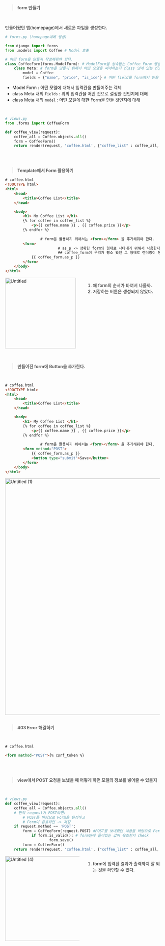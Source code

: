 > **form 만들기**

<br>

만들어뒀던 앱(homepage)에서 새로운 파일을 생성한다.

```python
# forms.py (homepage내에 생성)

from django import forms
from .models import Coffee # Model 호출

# 어떤 form을 만들지 작성해줘야 한다.
class CoffeeForm(forms.ModelForm): # ModelForm을 상속받는 Coffee Form 생성
	class Meta: # form을 만들기 위해서 어떤 모델을 써야하는지 class 안에 있는 class에서 지정이 된다.
		model = Coffee
		fields = {"name", "price", "is_ice"} # 어떤 field를 form에서 받을 것인지를 적어주는 곳이다.
```

- Model Form :  어떤 모델에 대해서 입력칸을 만들어주는 객체
- class Meta 내의 `Fields` : 위의 입력칸을 어떤 것으로 설정한 것인지에 대해
- class Meta 내의 `model` : 어떤 모델에 대한 Form을 만들 것인지에 대해

<br>

```python
# views.py
from .forms import CoffeeForm

def coffee_view(request):
    coffee_all = Coffee.objects.all()
    form = CoffeeForm()
    return render(request, 'coffee.html', {"coffee_list" : coffee_all, "coffee_form":form})
```

<br>
<br>

> **Template에서 Form 활용하기**


```html
# coffee.html
<!DOCTYPE html>
<html>
    <head>
        <title>Coffee List</title>
    </head>

    <body>
        <h1> My Coffee List </h1>
        {% for coffee in coffee_list %}
            <p>{{ coffee.name }} , {{ coffee.price }}</p>
        {% endfor %}
				
				# form을 활용하기 위해서는 <form></form> 을 추가해줘야 한다.
        <form>
						# as_p -> 정확한 form의 형태로 나타내기 위해서 사용한다.
						## coffee_form이 우리가 평소 봤던 그 형태로 랜더링이 된다.
            {{ coffee_form.as_p }}
        </form>
    </body>
</html>
```

<div style="display: flex; justify-content: space-between;">

<div style="width: 48%;">

<img width="230" alt="Untitled" src="https://github.com/user-attachments/assets/41526736-39c9-442b-9b03-7da503b0e811">

</div>

<div style="width: 48%;">

1. 왜 form의 순서가 바껴서 나올까. <br>
2. 저장하는 버튼은 생성되지 않았다.

</div>

</div>

<br>
<br>

> **만들어진 form에 Button을 추가한다.**

<br>

```html
# coffee.html
<!DOCTYPE html>
<html>
    <head>
        <title>Coffee List</title>
    </head>

    <body>
        <h1> My Coffee List </h1>
        {% for coffee in coffee_list %}
            <p>{{ coffee.name }} , {{ coffee.price }}</p>
        {% endfor %}
				
				# form을 활용하기 위해서는 <form></form> 을 추가해줘야 한다.
        <form method="POST">
            {{ coffee_form.as_p }}
            <button type="submit">Save</button>
        </form>
    </body>
</html>
```

<img width="770" alt="Untitled (1)" src="https://github.com/user-attachments/assets/31101958-c436-4634-a706-8c7d3f380c36">

<br>
<br>

> **403 Error 해결하기**

<br>

```html
# coffee.html

<form method="POST">{% csrf_token %}
```

<br>
<br>

> **view에서 POST 요청을 보냈을 때 어떻게 하면 모델의 정보를 넣어줄 수 있을지**

<br>

```python
# views.py
def coffee_view(request):
    coffee_all = Coffee.objects.all()
    # 만약 request가 POST라면:
        # POST를 바탕으로 Form을 완성하고
        # Form이 유효하면 -> 저장
    if request.method == 'POST':
        form = CoffeeForm(request.POST) #POST를 보내줬던 내용을 바탕으로 Form을 완성시킨 것을 form이라고 한다.
		    if form.is_valid(): # form안에 들어있는 값이 유효한지 check
					form.save()
		form = CoffeeForm()
    return render(request, 'coffee.html', {"coffee_list" : coffee_all, "coffee_form":form})
```

<div style="display: flex; justify-content: space-between;">

<div style="width: 48%;">

<img width="276" alt="Untitled (4)" src="https://github.com/user-attachments/assets/ac7de1d8-38ae-4814-9b42-6206c262d5a7">

</div>

<div style="width: 48%;">

1. form에 입력된 결과가 출력까지 잘 되는 것을 확인할 수 있다.

</div>

</div>